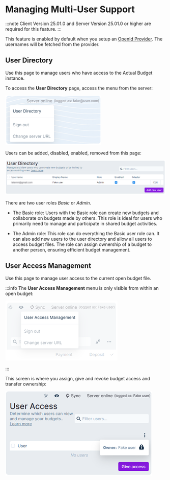 # Managing Multi-User Support

:::note
Client Version 25.01.0 and
Server Version 25.01.0 or higher are required for this feature.
:::

This feature is enabled by default when you setup an [OpenId Provider](oauth-auth). The usernames will be fetched from the provider.

## User Directory

Use this page to manage users who have access to the Actual Budget instance.

To access the **User Directory** page, access the menu from the server:

![](/static/img/multiuser/user-directory.png)

Users can be added, disabled, enabled, removed from this page:

![](/static/img/multiuser/user-directory-overview.png)

There are two user roles _Basic_ or _Admin_.

- The Basic role: 
Users with the Basic role can create new budgets and collaborate on budgets made by others.
This role is ideal for users who primarily need to manage and participate in shared budget activities.

- The Admin role:
This role can do everything the Basic user role can. It can also add new users to the user directory and allow all users to access budget files.
The role can assign ownership of a budget to another person, ensuring efficient budget management.

## User Access Management

Use this page to manage user access to the current open budget file.

:::info
The **User Access Management** menu is only visible from within an open budget:

![](/static/img/multiuser/user-access.png)

:::

This screen is where you assign, give and revoke budget access and transfer ownership:

![](/static/img/multiuser/user-access-overview.png)
